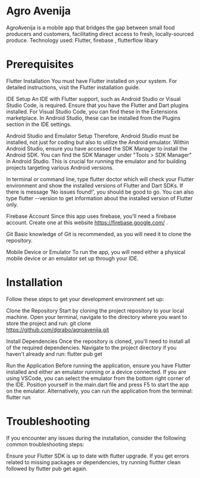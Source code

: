
# Agro Avenija
AgroAvenija is a mobile app that bridges the gap between small food producers and customers, facilitating direct access to fresh, locally-sourced produce. Technology used: Flutter, firebase , flutterflow libary
# Prerequisites

Flutter Installation
You must have Flutter installed on your system. For detailed instructions, visit the Flutter installation guide.

IDE Setup
An IDE with Flutter support, such as Android Studio or Visual Studio Code, is required. Ensure that you have the Flutter and Dart plugins installed. For Visual Studio Code, you can find these in the Extensions marketplace. In Android Studio, these can be installed from the Plugins section in the IDE settings.

Android Studio and Emulator Setup
Therefore, Android Studio must be installed, not just for coding but also to utilize the Android emulator. Within Android Studio, ensure you have accessed the SDK Manager to install the Android SDK. You can find the SDK Manager under "Tools > SDK Manager" in Android Studio. This is crucial for running the emulator and for building projects targeting various Android versions.

In terminal or command line, type flutter doctor which will check your Flutter environment and show the installed versions of Flutter and Dart SDKs. If there is message 'No issues found!', you should be good to go. You can also type flutter --version to get information about the installed version of Flutter only.

Firebase  Account
Since this app uses firebase, you'll need a firebase account. Create one at this website 
https://firebase.google.com/ .

Git
Basic knowledge of Git is recommended, as you will need it to clone the repository.

Mobile Device or Emulator
To run the app, you will need either a physical mobile device or an emulator set up through your IDE.

# Installation

Follow these steps to get your development environment set up:

Clone the Repository
Start by cloning the project repository to your local machine. Open your terminal, navigate to the directory where you want to store the project and run:
git clone https://github.com/dgrabo/agroavenija.git

Install Dependencies
Once the repository is cloned, you'll need to install all of the required dependencies. Navigate to the project directory if you haven't already and run:
flutter pub get

Run the Application
Before running the application, ensure you have Flutter installed and either an emulator running or a device connected.
If you are using VSCode, you can select the emulator from the bottom right corner of the IDE.
Position yourself in the main.dart file and press F5 to start the app on the emulator.
Alternatively, you can run the application from the terminal:
flutter run

# Troubleshooting

If you encounter any issues during the installation, consider the following common troubleshooting steps:

Ensure your Flutter SDK is up to date with flutter upgrade.
If you get errors related to missing packages or dependencies, try running fluttter clean followed by flutter pub get again.
